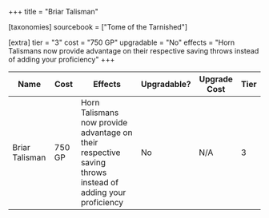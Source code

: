 +++
title = "Briar Talisman"

[taxonomies]
sourcebook = ["Tome of the Tarnished"]

[extra]
tier = "3"
cost = "750 GP"
upgradable = "No"
effects = "Horn Talismans now provide advantage on their respective saving throws instead of adding your proficiency"
+++

| Name                          | Cost    | Effects                                                                                           | Upgradable? | Upgrade Cost | Tier |
| ----------------------------- | ------- | ----------------------------------------------------------------------------------------------- | ----------- | ------------ | ---- |
| Briar Talisman | 750 GP | Horn Talismans now provide advantage on their respective saving throws instead of adding your proficiency | No | N/A | 3 |

